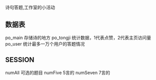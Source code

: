 诗句答题,工作室的小活动

## 数据表
po_main 存储诗的地方
po_tongji   统计数据，1代表点赞，2代表主页访问量
po_user 统计最多一万个用户的答题情况

## SESSION
numAll 可选的题目
numFive 5言的
numSeven 7言的